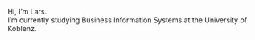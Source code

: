 Hi, I’m Lars.<br>
I’m currently studying Business Information Systems at the University of Koblenz.
